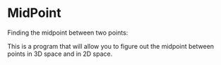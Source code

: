 # MidPoint
Finding the midpoint between two points:

This is a program that will allow you to figure out the midpoint between points in 3D space and in 2D space.
